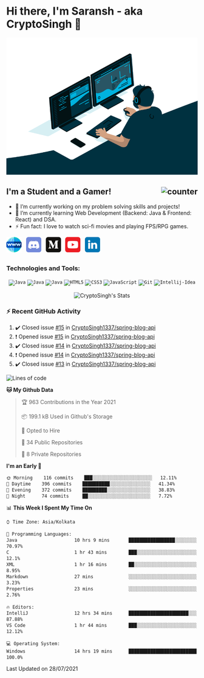 # Hi there, I'm Saransh - aka CryptoSingh 👋

<div align="center">
<img src="https://github.com/CryptoSingh1337/CryptoSingh1337/blob/master/icons/code.gif" height="360px" width="640px" alt="gif"/>
</div>

## I'm a Student and a Gamer!<img src="https://komarev.com/ghpvc/?username=cryptosingh1337" alt="counter" align="right"/>

- 🔭 I’m currently working on my problem solving skills and projects!
- 🌱 I’m currently learning Web Development (Backend: Java & Frontend: React) and DSA.
- ⚡ Fun fact: I love to watch sci-fi movies and playing FPS/RPG games.

<a href="https://cryptosingh1337.github.io/" target="_blank"><img alt="website" height="40px" width="40px" src="./icons/world-wide-web.svg"/></a>&nbsp;&nbsp;
<a href="https://discord.gg/6efHuzv" target="_blank"><img alt="discord" height="40px" width="40px" src="https://raw.githubusercontent.com/edent/SuperTinyIcons/master/images/svg/discord.svg"/></a>&nbsp;&nbsp;
<a href="https://cryptosingh1337.medium.com/" target="_blank"><img alt="Medium" height="40px" width="40px" src="https://raw.githubusercontent.com/edent/SuperTinyIcons/master/images/svg/medium.svg"/></a>&nbsp;&nbsp;
<a href="https://www.youtube.com/cryptosingh" target="_blank"><img alt="youtube" height="40px" width="40px" src="https://raw.githubusercontent.com/edent/SuperTinyIcons/master/images/svg/youtube.svg"/></a>&nbsp;&nbsp;
<a href="https://www.linkedin.com/in/saransh-kumar-2k19/" target="_blank"><img alt="linkedin" height="40px" width="40px" src="https://raw.githubusercontent.com/edent/SuperTinyIcons/master/images/svg/linkedin.svg"/></a>

##

### Technologies and Tools:

<div align="center">
<code><img alt="Java" height="40px" width="40px" src="https://raw.githubusercontent.com/tomchen/stack-icons/master/logos/java.svg" title="Java"/></code>
<code><img alt="Java" height="40px" width="40px" src="https://raw.githubusercontent.com/tomchen/stack-icons/master/logos/spring.svg" title="Spring"/></code>
<code><img alt="Java" height="40px" width="40px" src="https://raw.githubusercontent.com/tomchen/stack-icons/master/logos/hibernate.svg" title="Hibernate"/></code>
<code><img alt="HTML5" height="40px" width="40px" src="https://raw.githubusercontent.com/tomchen/stack-icons/master/logos/html-5.svg" title="HTML5"/></code>
<code><img alt="CSS3" height="40px" width="40px" src="https://raw.githubusercontent.com/tomchen/stack-icons/master/logos/css-3.svg" title="CSS3"/></code>
<code><img alt="JavaScript" height="40px" width="40px" src="https://raw.githubusercontent.com/tomchen/stack-icons/master/logos/bootstrap.svg" title="Bootstrap"/></code>
<code><img alt="Git" height="40px" width="40px" src="https://raw.githubusercontent.com/tomchen/stack-icons/master/logos/git-icon.svg" title="Git"/></code>
<code><img alt="Intellij-Idea" height="40px" width="40px" src="https://raw.githubusercontent.com/tomchen/stack-icons/master/logos/intellij-idea.svg" title="Intellij-IDEA"/></code>
</div>
<br>
<div align="center">
<img  alt="CryptoSingh's Stats" src="https://github-readme-stats.vercel.app/api?username=CryptoSingh1337&show_icons=true&bg_color=FFFFFF&title_color=003140&icon_color=003140&text_color=0486AA" title="Stats"/>
</div>

### ⚡ Recent GitHub Activity

<!--RECENT_ACTIVITY:start-->
1. ✔️ Closed issue [#15](https://github.com/CryptoSingh1337/spring-blog-api/issues/15) in [CryptoSingh1337/spring-blog-api](https://github.com/CryptoSingh1337/spring-blog-api)
2. ❗️ Opened issue [#15](https://github.com/CryptoSingh1337/spring-blog-api/issues/15) in [CryptoSingh1337/spring-blog-api](https://github.com/CryptoSingh1337/spring-blog-api)
3. ✔️ Closed issue [#14](https://github.com/CryptoSingh1337/spring-blog-api/issues/14) in [CryptoSingh1337/spring-blog-api](https://github.com/CryptoSingh1337/spring-blog-api)
4. ❗️ Opened issue [#14](https://github.com/CryptoSingh1337/spring-blog-api/issues/14) in [CryptoSingh1337/spring-blog-api](https://github.com/CryptoSingh1337/spring-blog-api)
5. ✔️ Closed issue [#13](https://github.com/CryptoSingh1337/spring-blog-api/issues/13) in [CryptoSingh1337/spring-blog-api](https://github.com/CryptoSingh1337/spring-blog-api)
<!--RECENT_ACTIVITY:end-->


<!--START_SECTION:waka-->
![Lines of code](https://img.shields.io/badge/From%20Hello%20World%20I%27ve%20Written-404167%20lines%20of%20code-blue)

**🐱 My Github Data** 

> 🏆 963 Contributions in the Year 2021
 > 
> 📦 199.1 kB Used in Github's Storage 
 > 
> 💼 Opted to Hire
 > 
> 📜 34 Public Repositories 
 > 
> 🔑 8 Private Repositories  
 > 
**I'm an Early 🐤** 

```text
🌞 Morning    116 commits    ███░░░░░░░░░░░░░░░░░░░░░░   12.11% 
🌆 Daytime    396 commits    ██████████░░░░░░░░░░░░░░░   41.34% 
🌃 Evening    372 commits    █████████░░░░░░░░░░░░░░░░   38.83% 
🌙 Night      74 commits     ██░░░░░░░░░░░░░░░░░░░░░░░   7.72%

```


📊 **This Week I Spent My Time On** 

```text
⌚︎ Time Zone: Asia/Kolkata

💬 Programming Languages: 
Java                     10 hrs 9 mins       █████████████████░░░░░░░░   70.97% 
C                        1 hr 43 mins        ███░░░░░░░░░░░░░░░░░░░░░░   12.1% 
XML                      1 hr 16 mins        ██░░░░░░░░░░░░░░░░░░░░░░░   8.95% 
Markdown                 27 mins             ░░░░░░░░░░░░░░░░░░░░░░░░░   3.23% 
Properties               23 mins             ░░░░░░░░░░░░░░░░░░░░░░░░░   2.76%

🔥 Editors: 
IntelliJ                 12 hrs 34 mins      ██████████████████████░░░   87.88% 
VS Code                  1 hr 44 mins        ███░░░░░░░░░░░░░░░░░░░░░░   12.12%

💻 Operating System: 
Windows                  14 hrs 19 mins      █████████████████████████   100.0%

```


 Last Updated on 28/07/2021
<!--END_SECTION:waka-->
